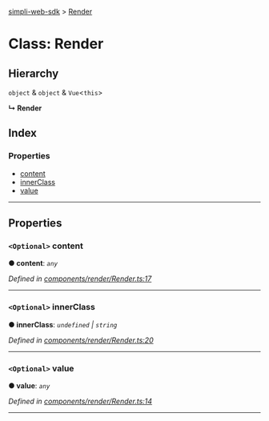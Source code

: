 [simpli-web-sdk](../README.md) > [Render](../classes/render.md)

# Class: Render

## Hierarchy

 `object` & `object` & `Vue`<`this`>

**↳ Render**

## Index

### Properties

* [content](render.md#content)
* [innerClass](render.md#innerclass)
* [value](render.md#value)

---

## Properties

<a id="content"></a>

### `<Optional>` content

**● content**: *`any`*

*Defined in [components/render/Render.ts:17](https://github.com/simplitech/simpli-web-sdk/blob/4ed922b/src/components/render/Render.ts#L17)*

___
<a id="innerclass"></a>

### `<Optional>` innerClass

**● innerClass**: *`undefined` \| `string`*

*Defined in [components/render/Render.ts:20](https://github.com/simplitech/simpli-web-sdk/blob/4ed922b/src/components/render/Render.ts#L20)*

___
<a id="value"></a>

### `<Optional>` value

**● value**: *`any`*

*Defined in [components/render/Render.ts:14](https://github.com/simplitech/simpli-web-sdk/blob/4ed922b/src/components/render/Render.ts#L14)*

___

